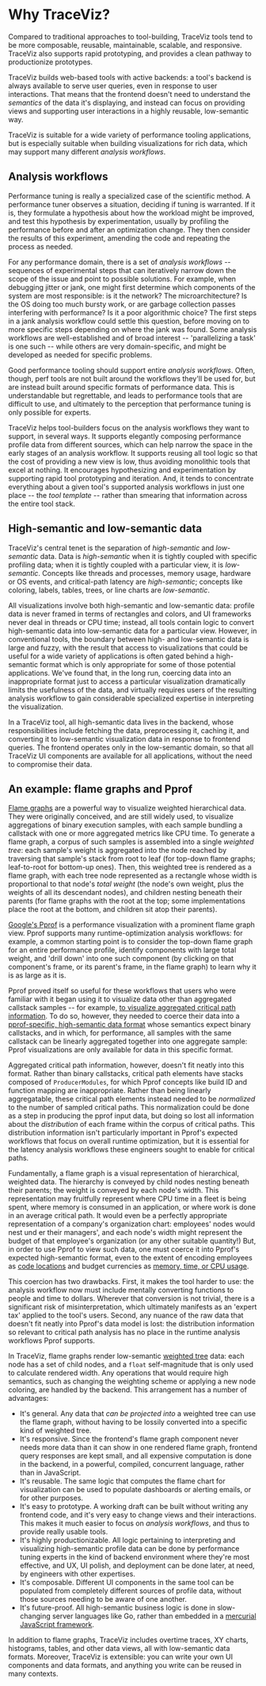 # Why TraceViz?

Compared to traditional approaches to tool-building, TraceViz tools tend to be
more composable, reusable, maintainable, scalable, and responsive.  TraceViz
also supports rapid prototyping, and provides a clean pathway to productionize
prototypes.

TraceViz builds web-based tools with active backends: a tool's backend is always
available to serve user queries, even in response to user interactions.  That
means that the frontend doesn't need to understand the *semantics* of the data
it's displaying, and instead can focus on providing views and supporting
user interactions in a highly reusable, low-semantic way.

TraceViz is suitable for a wide variety of performance tooling applications,
but is especially suitable when building visualizations for rich data, which
may support many different *analysis workflows*.

## Analysis workflows

Performance tuning is really a specialized case of the scientific method.  A
performance tuner observes a situation, deciding if tuning is warranted.  If it
is, they formulate a hypothesis about how the workload might be improved, and
test this hypothesis by experimentation, usually by profiling the performance
before and after an optimization change.  They then consider the results of this 
experiment, amending the code and repeating the process as needed.

For any performance domain, there is a set of *analysis workflows* -- sequences
of experimental steps that can iteratively narrow down the scope of the issue
and point to possible solutions.  For example, when debugging jitter or jank,
one might first determine which components of the system are most responsible:
is it the network?  The microarchitecture?  Is the OS doing too much bursty
work, or are garbage collection passes interfering with performance?  Is it a
poor algorithmic choice?  The first steps in a jank analysis workflow could
settle this question, before moving on to more specific steps depending on where
the jank was found.  Some analysis workflows are well-established and of broad
interest -- 'parallelizing a task' is one such -- while others are very
domain-specific, and might be developed as needed for specific problems.

Good performance tooling should support entire *analysis workflows*.  Often,
though, perf tools are not built around the workflows they'll be used for,
but are instead built around specific formats of performance data.  This is
understandable but regrettable, and leads to performance tools that are
difficult to use, and ultimately to the perception that performance tuning is
only possible for experts.

TraceViz helps tool-builders focus on the analysis workflows they want to
support, in several ways.  It supports elegantly composing performance profile
data from different sources, which can help narrow the space in the early stages
of an analysis workflow.  It supports reusing all tool logic so that the cost of
providing a new view is low, thus avoiding monolithic tools that excel at
nothing.  It encourages hypothesizing and experimentation by supporting rapid
tool prototyping and iteration.  And, it tends to concentrate everything about
a given tool's supported analysis workflows in just one place -- the *tool
template* -- rather than smearing that information across the entire tool stack.

## High-semantic and low-semantic data

TraceViz's central tenet is the separation of *high-semantic* and *low-semantic*
data.  Data is *high-semantic* when it is tightly coupled with specific
profiling data; when it is tightly coupled with a particular view, it is
*low-semantic*.  Concepts like threads and processes, memory usage, hardware or
OS events, and critical-path latency are *high-semantic*; concepts like
coloring, labels, tables, trees, or line charts are *low-semantic*.

All visualizations involve both high-semantic and low-semantic data: profile
data is never framed in terms of rectangles and colors, and UI frameworks never
deal in threads or CPU time; instead, all tools contain logic to convert 
high-semantic data into low-semantic data for a particular view.  However, in
conventional tools, the boundary between high- and low-semantic data is large
and fuzzy, with the result that access to visualizations that could be useful
for a wide variety of applications is often gated behind a high-semantic format
which is only appropriate for some of those potential applications.  We've found
that, in the long run, coercing data into an inappropriate format just to access
a particular visualization dramatically limits the usefulness of the data, and
virtually requires users of the resulting analysis workflow to gain considerable
specialized expertise in interpreting the visualization.

In a TraceViz tool, all high-semantic data lives in the backend, whose
responsibilities include fetching the data, preprocessing it, caching it, and
converting it to low-semantic visualization data in response to frontend
queries.  The frontend operates only in the low-semantic domain, so that all
TraceViz UI components are available for all applications, without the need to
compromise their data.

## An example: flame graphs and Pprof

[Flame graphs](https://www.brendangregg.com/flamegraphs.html) are a powerful
way to visualize weighted hierarchical data.  They were originally conceived,
and are still widely used, to visualize aggregations of binary execution
samples, with each sample bundling a callstack with one or more aggregated
metrics like CPU time.  To generate a flame graph, a corpus of such samples is
assembled into a single *weighted tree*: each sample's weight is aggregated into
the node reached by traversing that sample's stack from root to leaf (for
top-down flame graphs; leaf-to-root for bottom-up ones).  Then, this weighted
tree is rendered as a flame graph, with each tree node represented as a
rectangle whose width is proportional to that node's *total weight* (the node's
own weight, plus the weights of all its descendant nodes), and children nesting
beneath their parents (for flame graphs with the root at the top; some
implementations place the root at the bottom, and children sit atop their
parents).

[Google's Pprof](https://github.com/google/pprof) is a performance visualization
with a prominent flame graph view.  Pprof supports many runtime-optimization
analysis workflows: for example, a common starting point is to consider the
top-down flame graph for an entire performance profile, identify components with
large total weight, and 'drill down' into one such component (by clicking on
that component's frame, or its parent's frame, in the flame graph) to learn why
it is as large as it is.

Pprof proved itself so useful for these workflows that users who were familiar
with it began using it to visualize data other than aggregated callstack
samples -- for example, [to visualize aggregated critical path information](https://dl.acm.org/doi/10.1145/3526967).  To do so, however, they needed to
coerce their data into a [pprof-specific, high-semantic data format](https://github.com/google/pprof/blob/main/proto/profile.proto)
whose semantics expect binary callstacks, and in which, for performance, all
samples with the same callstack can be linearly aggregated together into one
aggregate sample: Pprof visualizations are only available for data in this
specific format.

Aggregated critical path information, however, doesn't fit neatly into this
format.  Rather than binary callstacks, critical path elements have stacks
composed of `ProducerModules`, for which Pprof concepts like build ID and
function mapping are inappropriate.  Rather than being linearly aggregatable,
these critical path elements instead needed to be *normalized* to the number of
sampled critical paths.  This normalization could be done as a step in producing
the pprof input data, but doing so lost all information about the *distribution*
of each frame within the corpus of critical paths.  This distribution
information isn't particularly important in Pprof's expected workflows that
focus on overall runtime optimization, but it is essential for the latency
analysis workflows these engineers sought to enable for critical paths.

Fundamentally, a flame graph is a visual representation of hierarchical,
weighted data.  The hierarchy is conveyed by child nodes nesting beneath their
parents; the weight is conveyed by each node's width.  This representation may
fruitfully represent where CPU time in a fleet is being spent, where memory is
consumed in an application, or where work is done in an average critical path.
It would even be a perfectly appropriate representation of a company's 
organization chart: employees' nodes would nest und er their managers', and
each node's width might represent the budget of that employee's organization (or
any other suitable quantity!)  But, in order to use Pprof to view such data,
one must coerce it into Pprof's expected high-semantic format, even to the
extent of encoding employees as [code locations](https://github.com/google/pprof/blob/main/proto/profile.proto#L173) and budget currencies as [memory, time, or CPU usage](https://github.com/google/pprof/blob/00490a63f31712a6991b73391dd3decdada278d0/internal/measurement/measurement.go#L261).

This coercion has two drawbacks.  First, it makes the tool harder to use: the
analysis workflow now must include mentally converting functions to people and
time to dollars.  Wherever that conversion is not trivial, there is a significant
risk of misinterpretation, which ultimately manifests as an 'expert tax' applied
to the tool's users.  Second, any nuance of the raw data that doesn't fit neatly
into Pprof's data model is lost: the distribution information so relevant to
critical path analysis has no place in the runtime analysis workflows Pprof
supports.

In TraceViz, flame graphs render low-semantic
[weighted tree](https://github.com/google/traceviz/blob/main/server/go/weighted_tree/weighted_tree.go)
data: each node has a set of child nodes, and a `float` self-magnitude that is
only used to calculate rendered width.  Any operations that would require
high semantics, such as changing the weighting scheme or applying a new node
coloring, are handled by the backend.  This arrangement has a number of 
advantages:

*  It's general.  Any data that *can be projected into* a weighted tree can use
   the flame graph, without having to be lossily converted into a specific kind
   of weighted tree.
*  It's responsive.  Since the frontend's flame graph component never needs more
   data than it can show in one rendered flame graph, frontend query responses
   are kept small, and all expensive computation is done in the backend, in a
   powerful, compiled, concurrent language, rather than in JavaScript.
*  It's reusable.  The same logic that computes the flame chart for
   visualization can be used to populate dashboards or alerting emails, or for
   other purposes.
*  It's easy to prototype.  A working draft can be built without writing any
   frontend code, and it's very easy to change views and their interactions.
   This makes it much easier to focus on *analysis workflows*, and thus to
   provide really usable tools.
*  It's highly productionizable.  All logic pertaining to interpreting and
   visualizing high-semantic profile data can be done by performance tuning
   experts in the kind of backend environment where they're most effective,
   and UX, UI polish, and deployment can be done later, at need, by engineers
   with other expertises.
*  It's composable.  Different UI components in the same tool can be populated
   from completely different sources of profile data, without those sources
   needing to be aware of one another.
*  It's future-proof.  All high-semantic business logic is done in slow-changing
   server languages like Go, rather than embedded in a
   [mercurial JavaScript framework](https://gist.github.com/tkrotoff/b1caa4c3a185629299ec234d2314e190).

In addition to flame graphs, TraceViz includes overtime traces, XY charts, 
histograms, tables, and other data views, all with low-semantic data formats.
Moreover, TraceViz is extensible: you can write your own UI components and data
formats, and anything you write can be reused in many contexts.
